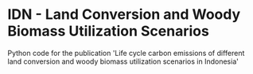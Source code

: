 # IDN - Land Conversion and Woody Biomass Utilization Scenarios
Python code for the publication 'Life cycle carbon emissions of different land conversion and woody biomass utilization scenarios in Indonesia'
